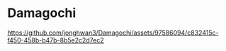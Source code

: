 # Damagochi


https://github.com/jonghwan3/Damagochi/assets/97586094/c832415c-f450-458b-b47b-8b5e2c2d7ec2

